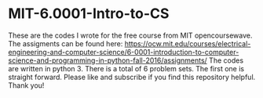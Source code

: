 # MIT-6.0001-Intro-to-CS
These are the codes I wrote for the free course from MIT opencoursewave. The assigments can be found here: https://ocw.mit.edu/courses/electrical-engineering-and-computer-science/6-0001-introduction-to-computer-science-and-programming-in-python-fall-2016/assignments/
The codes are written in python 3. There is a total of 6 problem sets. The first one is straight forward. Please like and subscribe if you find this repository helpful. Thank you!
